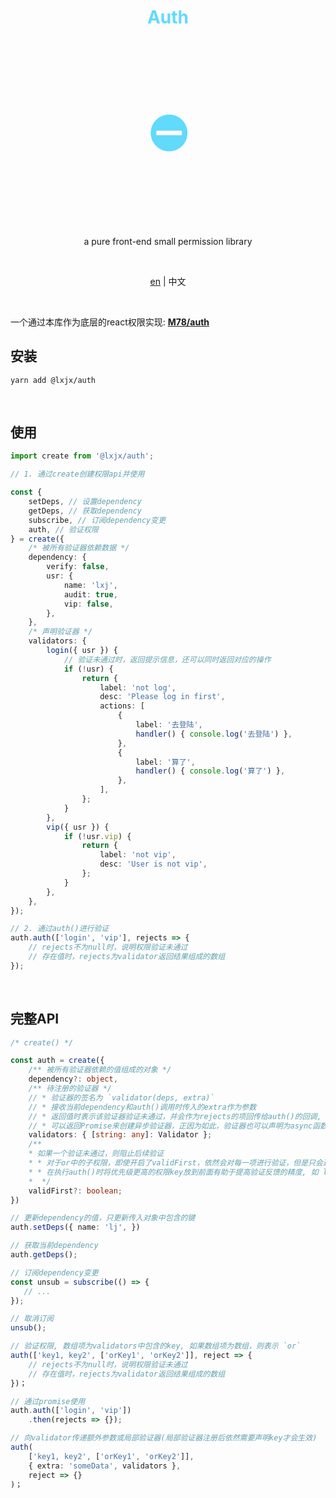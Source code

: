 <h1 align="center" style="color: #61dafb;">Auth</h1>
<h1 align="center" style="font-size: 80px;color:#61dafb">⛔</h1>

<br>


<p align="center">a pure front-end small permission library</p>

<br>

<p align="center">
    <a href="./readme.md">en</a> | 
    <span>中文</span>
</p>

<br>



一个通过本库作为底层的react权限实现:  [**M78/auth**](<https://iixianjie.github.io/M78/docs/utils/auth>)



## 安装

```shell
yarn add @lxjx/auth
```



<br>



## 使用

```ts
import create from '@lxjx/auth';

// 1. 通过create创建权限api并使用

const {
    setDeps, // 设置dependency
    getDeps, // 获取dependency
    subscribe, // 订阅dependency变更
    auth, // 验证权限
} = create({
    /* 被所有验证器依赖数据 */
    dependency: {
        verify: false,
        usr: {
            name: 'lxj',
            audit: true,
            vip: false,
        },
    },
    /* 声明验证器 */
    validators: {
        login({ usr }) {
            // 验证未通过时，返回提示信息，还可以同时返回对应的操作
            if (!usr) {
                return {
                    label: 'not log',
                    desc: 'Please log in first',
                    actions: [
                        {
                            label: '去登陆',
                            handler() { console.log('去登陆') },
                        },
                        {
                            label: '算了',
                            handler() { console.log('算了') },
                        },
                    ],
                };
            }
        },
        vip({ usr }) {
            if (!usr.vip) {
                return {
                    label: 'not vip',
                    desc: 'User is not vip',
                };
            }
        },
    },
});

// 2. 通过auth()进行验证
auth.auth(['login', 'vip'], rejects => {
    // rejects不为null时，说明权限验证未通过
    // 存在值时，rejects为validator返回结果组成的数组
});
```



<br>



## 完整API

```ts
/* create() */

const auth = create({
    /** 被所有验证器依赖的值组成的对象 */
    dependency?: object,
    /** 待注册的验证器 */
    // * 验证器的签名为 `validator(deps, extra)` 
    // * 接收当前dependency和auth()调用时传入的extra作为参数
    // * 返回值时表示该验证器验证未通过，并会作为rejects的项回传给auth()的回调, 如果你使用typescript，返回值会包含一些约定性的限制
    // * 可以返回Promise来创建异步验证器，正因为如此，验证器也可以声明为async函数
    validators: { [string: any]: Validator };
    /**
    * 如果一个验证未通过，则阻止后续验证
    * * 对于or中的子权限，即使开启了validFirst，依然会对每一项进行验证，但是只会返回第一个
    * * 在执行auth()时将优先级更高的权限key放到前面有助于提高验证反馈的精度, 如 login > vip, 因为vip状态是以登录状态为基础的
    *  */
    validFirst?: boolean;
})

// 更新dependency的值，只更新传入对象中包含的键
auth.setDeps({ name: 'lj', })

// 获取当前dependency
auth.getDeps();

// 订阅dependency变更
const unsub = subscribe(() => {
   // ... 
});

// 取消订阅
unsub();

// 验证权限, 数组项为validators中包含的key, 如果数组项为数组，则表示 `or` 
auth(['key1, key2', ['orKey1', 'orKey2']], reject => {
    // rejects不为null时，说明权限验证未通过
    // 存在值时，rejects为validator返回结果组成的数组
})；

// 通过promise使用
auth.auth(['login', 'vip'])
	.then(rejects => {});

// 向validator传递额外参数或局部验证器(局部验证器注册后依然需要声明key才会生效)
auth(
    ['key1, key2', ['orKey1', 'orKey2']], 
    { extra: 'someData', validators }, 
    reject => {}
)；
```

















































